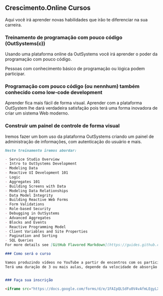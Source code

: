 ## Crescimento.Online Cursos

Aqui você irá aprender novas habilidades que irão te diferenciar na sua carreira.

### Treinamento de programação com pouco código (OutSystems(c))

Usando uma plataforma online da OutSystems você irá aprender o poder da programação com pouco código.

Pessoas com conhecimento básico de programação ou lógica podem participar. 

### Programação com pouco código (ou nennhum) também conhecido como low-code development

Aprender fica mais fácil de forma visual. Aprender com a plataforma OutSystem lhe dará verdadeira satisfação pois terá uma forma inovadora de criar um sistema Web moderno.

### Construir um painel de controle de forma visual

Iremos fazer um bom uso da plataforma OutSystems criando um painel de administração de informações, com autenticação do usuário e mais.

```markdown
Neste treinamento iremos abordar:

- Service Studio Overview
- Intro to OutSystems Development
- Modeling Data
- Reactive UI Development 101
- Logic
- Aggregates 101
- Building Screens with Data
- Modeling Data Relationships
- Data Model Integrity
- Building Reactive Web Forms
- Form Validations
- Role-based Security
- Debugging in OutSystems
- Advanced Aggregates
- Blocks and Events
- Reactive Programming Model
- Client Variables and Site Properties
- Pagination and Sorting
- SQL Queries
For more details see [GitHub Flavored Markdown](https://guides.github.com/features/mastering-markdown/).

### Como será o curso

Vamos produzindo vídeos no YouTube a partir de encontros com os participantes pelo Google Meet.
Terá uma duração de 3 ou mais aulas, depende da velocidade de absorção dos alunos e habilidade de facilitação do professor Bruno Guerra de Araújo.


### Faça sua inscrição

<iframe src="https://docs.google.com/forms/d/e/1FAIpQLSdFu0V4vAfmLEgyLXQS0B9POJ0xijfLEaDuZRvX1MuM2CftLg/viewform?embedded=true" width="640" height="1284" frameborder="0" marginheight="0" marginwidth="0">Carregando…</iframe>
